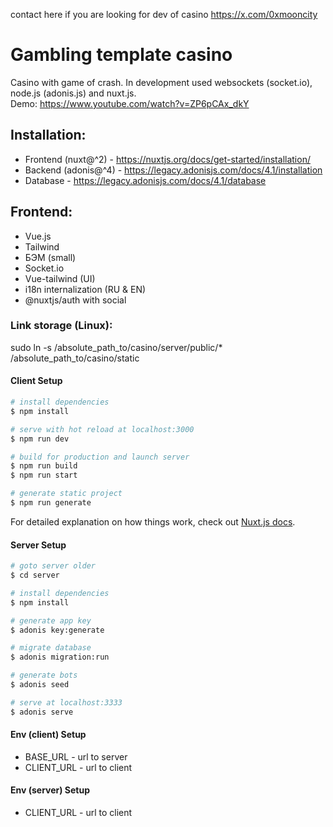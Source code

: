 contact here if you are looking for dev of casino
https://x.com/0xmooncity

# Gambling template casino

Casino with game of crash. In development used websockets (socket.io), node.js (adonis.js) and nuxt.js.  
Demo: https://www.youtube.com/watch?v=ZP6pCAx_dkY  
## Installation:
* Frontend (nuxt@^2) - https://nuxtjs.org/docs/get-started/installation/
* Backend (adonis@^4) - https://legacy.adonisjs.com/docs/4.1/installation
* Database - https://legacy.adonisjs.com/docs/4.1/database

## Frontend:

* Vue.js
* Tailwind
* БЭМ (small)
* Socket.io
* Vue-tailwind (UI)
* i18n internalization (RU & EN)
* @nuxtjs/auth with social

### Link storage (Linux):
sudo ln -s /absolute_path_to/casino/server/public/* /absolute_path_to/casino/static

#### Client Setup

```bash
# install dependencies
$ npm install

# serve with hot reload at localhost:3000
$ npm run dev

# build for production and launch server
$ npm run build
$ npm run start

# generate static project
$ npm run generate
```

For detailed explanation on how things work, check out [Nuxt.js docs](https://nuxtjs.org).

#### Server Setup

```bash
# goto server older
$ cd server

# install dependencies
$ npm install

# generate app key
$ adonis key:generate

# migrate database
$ adonis migration:run

# generate bots
$ adonis seed

# serve at localhost:3333
$ adonis serve
```

#### Env (client) Setup
* BASE_URL - url to server
* CLIENT_URL - url to client

#### Env (server) Setup
* CLIENT_URL - url to client
